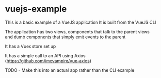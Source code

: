 # vuejs-example
This is a basic example of a VueJS application
It is built from the VueJS CLI

The application has two views, components that talk to the parent views and dumb components that simply emit events to the parent

It has a Vuex store set up

It has a simple call to an API using Axios (https://github.com/imcvampire/vue-axios)

TODO - Make this into an actual app rather than the CLI example
